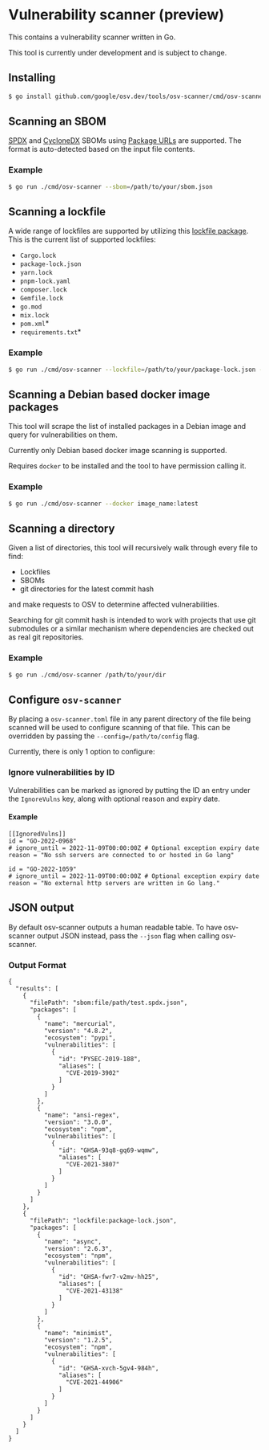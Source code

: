 # Vulnerability scanner (preview)

This contains a vulnerability scanner written in Go.

This tool is currently under development and is subject to change.

## Installing

```bash
$ go install github.com/google/osv.dev/tools/osv-scanner/cmd/osv-scanner@latest
```

## Scanning an SBOM

[SPDX] and [CycloneDX] SBOMs using [Package URLs] are supported. The format is
auto-detected based on the input file contents.

[SPDX]: https://spdx.dev/
[CycloneDX]: https://cyclonedx.org/
[Package URLs]: https://github.com/package-url/purl-spec

### Example

```bash
$ go run ./cmd/osv-scanner --sbom=/path/to/your/sbom.json
```

## Scanning a lockfile

A wide range of lockfiles are supported by utilizing this [lockfile package](https://github.com/G-Rath/osv-detector/tree/main/pkg/lockfile). This is the current list of supported lockfiles:

- `Cargo.lock`        
- `package-lock.json` 
- `yarn.lock`         
- `pnpm-lock.yaml`    
- `composer.lock`     
- `Gemfile.lock`      
- `go.mod`            
- `mix.lock`          
- `pom.xml`\*         
- `requirements.txt`\*

### Example

```bash
$ go run ./cmd/osv-scanner --lockfile=/path/to/your/package-lock.json -L /path/to/another/Cargo.lock
```

## Scanning a Debian based docker image packages

This tool will scrape the list of installed packages in a Debian image and query for vulnerabilities on them.

Currently only Debian based docker image scanning is supported.

Requires `docker` to be installed and the tool to have permission calling it.

### Example

```bash
$ go run ./cmd/osv-scanner --docker image_name:latest
```

## Scanning a directory

Given a list of directories, this tool will recursively walk through every file
to find:
- Lockfiles
- SBOMs
- git directories for the latest commit hash

and make requests to OSV to determine affected vulnerabilities.

Searching for git commit hash is intended to work with projects that use
git submodules or a similar mechanism where dependencies are checked out
as real git repositories.

### Example

```bash
$ go run ./cmd/osv-scanner /path/to/your/dir
```

## Configure `osv-scanner`

By placing a `osv-scanner.toml` file in any parent directory of the file being
scanned will be used to configure scanning of that file. This can be overridden
by passing the `--config=/path/to/config` flag.

Currently, there is only 1 option to configure:
### Ignore vulnerabilities by ID
Vulnerabilities can be marked as ignored by putting the ID an entry
under the `IgnoreVulns` key, along with optional reason and expiry date.

#### Example
```
[[IgnoredVulns]]
id = "GO-2022-0968"
# ignore_until = 2022-11-09T00:00:00Z # Optional exception expiry date
reason = "No ssh servers are connected to or hosted in Go lang"

id = "GO-2022-1059"
# ignore_until = 2022-11-09T00:00:00Z # Optional exception expiry date
reason = "No external http servers are written in Go lang."
```

## JSON output
By default osv-scanner outputs a human readable table. To have osv-scanner output JSON instead, pass the `--json` flag when calling osv-scanner. 

### Output Format
```
{
  "results": [
    {
      "filePath": "sbom:file/path/test.spdx.json",
      "packages": [
        {
          "name": "mercurial",
          "version": "4.8.2",
          "ecosystem": "pypi",
          "vulnerabilities": [
            {
              "id": "PYSEC-2019-188",
              "aliases": [
                "CVE-2019-3902"
              ]
            }
          ]
        },
        {
          "name": "ansi-regex",
          "version": "3.0.0",
          "ecosystem": "npm",
          "vulnerabilities": [
            {
              "id": "GHSA-93q8-gq69-wqmw",
              "aliases": [
                "CVE-2021-3807"
              ]
            }
          ]
        }
      ]
    },
    {
      "filePath": "lockfile:package-lock.json",
      "packages": [
        {
          "name": "async",
          "version": "2.6.3",
          "ecosystem": "npm",
          "vulnerabilities": [
            {
              "id": "GHSA-fwr7-v2mv-hh25",
              "aliases": [
                "CVE-2021-43138"
              ]
            }
          ]
        },
        {
          "name": "minimist",
          "version": "1.2.5",
          "ecosystem": "npm",
          "vulnerabilities": [
            {
              "id": "GHSA-xvch-5gv4-984h",
              "aliases": [
                "CVE-2021-44906"
              ]
            }
          ]
        }
      ]
    }
  ]
}
```